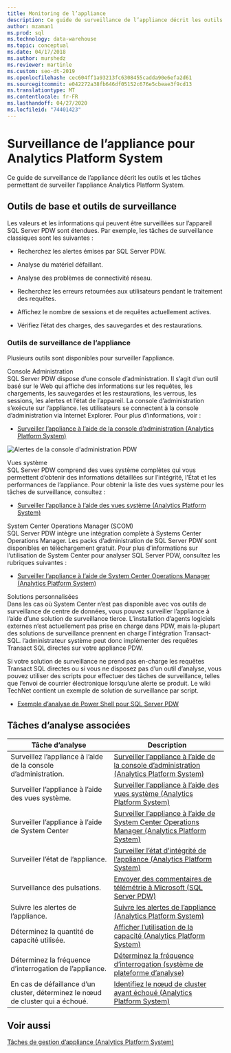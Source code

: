 ```yaml
---
title: Monitoring de l’appliance
description: Ce guide de surveillance de l’appliance décrit les outils et les tâches permettant de surveiller l’appliance Analytics Platform System.
author: mzaman1
ms.prod: sql
ms.technology: data-warehouse
ms.topic: conceptual
ms.date: 04/17/2018
ms.author: murshedz
ms.reviewer: martinle
ms.custom: seo-dt-2019
ms.openlocfilehash: cec604ff1a93213fc6308455cadda90e6efa2d61
ms.sourcegitcommit: e042272a38fb646df05152c676e5cbeae3f9cd13
ms.translationtype: MT
ms.contentlocale: fr-FR
ms.lasthandoff: 04/27/2020
ms.locfileid: "74401423"
---
```

# <a name="appliance-monitoring-for-analytics-platform-system"></a>Surveillance de l’appliance pour Analytics Platform System
Ce guide de surveillance de l’appliance décrit les outils et les tâches permettant de surveiller l’appliance Analytics Platform System.  
  
## <a name="monitoring-basics-and-tools"></a><a name="Basics"></a>Outils de base et outils de surveillance  
Les valeurs et les informations qui peuvent être surveillées sur l’appareil SQL Server PDW sont étendues. Par exemple, les tâches de surveillance classiques sont les suivantes :  
  
-   Recherchez les alertes émises par SQL Server PDW.  
  
-   Analyse du matériel défaillant.  
  
-   Analyse des problèmes de connectivité réseau.  
  
-   Recherchez les erreurs retournées aux utilisateurs pendant le traitement des requêtes.  
  
-   Affichez le nombre de sessions et de requêtes actuellement actives.  
  
-   Vérifiez l’état des charges, des sauvegardes et des restaurations.  
  
### <a name="appliance-monitoring-tools"></a>Outils de surveillance de l’appliance  
Plusieurs outils sont disponibles pour surveiller l’appliance.  
  
Console Administration  
SQL Server PDW dispose d’une console d’administration. Il s’agit d’un outil basé sur le Web qui affiche des informations sur les requêtes, les chargements, les sauvegardes et les restaurations, les verrous, les sessions, les alertes et l’état de l’appareil. La console d’administration s’exécute sur l’appliance. les utilisateurs se connectent à la console d’administration via Internet Explorer. Pour plus d’informations, voir :  
  
-   [Surveiller l’appliance à l’aide de la console d’administration &#40;Analytics Platform System&#41;](monitor-the-appliance-by-using-the-admin-console.md)  
  
![Alertes de la console d'administration PDW](./media/appliance-monitoring/SQL_Server_PDW_AdminConsol_Queries.png "SQL_Server_PDW_AdminConsol_Queries")  
  
Vues système  
SQL Server PDW comprend des vues système complètes qui vous permettent d’obtenir des informations détaillées sur l’intégrité, l’État et les performances de l’appliance. Pour obtenir la liste des vues système pour les tâches de surveillance, consultez :  
  
-   [Surveiller l’appliance à l’aide des vues système &#40;Analytics Platform System&#41;](monitor-the-appliance-by-using-system-views.md)  
  
System Center Operations Manager (SCOM)  
SQL Server PDW intègre une intégration complète à Systems Center Operations Manager. Les packs d’administration de SQL Server PDW sont disponibles en téléchargement gratuit. Pour plus d’informations sur l’utilisation de System Center pour analyser SQL Server PDW, consultez les rubriques suivantes :  
  
-   [Surveiller l’appliance à l’aide de System Center Operations Manager &#40;Analytics Platform System&#41;](monitor-the-appliance-by-using-system-center-operations-manager.md)  
  
Solutions personnalisées  
Dans les cas où System Center n’est pas disponible avec vos outils de surveillance de centre de données, vous pouvez surveiller l’appliance à l’aide d’une solution de surveillance tierce. L’installation d’agents logiciels externes n’est actuellement pas prise en charge dans PDW, mais la\-plupart des solutions de surveillance prennent en charge l’intégration Transact\-SQL. l’administrateur système peut donc implémenter des requêtes Transact SQL directes sur votre appliance PDW.  
  
Si votre solution de surveillance ne prend pas en\-charge les requêtes Transact SQL directes ou si vous ne disposez pas d’un outil d’analyse, vous pouvez utiliser des scripts pour effectuer des tâches de surveillance, telles que l’envoi de courrier électronique lorsqu’une alerte se produit.  Le wiki TechNet contient un exemple de solution de surveillance par script.  
  
-   [Exemple d’analyse de Power Shell pour SQL Server PDW](https://go.microsoft.com/fwlink/?LinkId=248020)  
   
## <a name="related-monitoring-tasks"></a><a name="Tasks"></a>Tâches d’analyse associées  
  
|Tâche d’analyse|Description|  
|-------------------|---------------|  
|Surveillez l’appliance à l’aide de la console d’administration.|[Surveiller l’appliance à l’aide de la console d’administration &#40;Analytics Platform System&#41;](monitor-the-appliance-by-using-the-admin-console.md)|  
|Surveiller l’appliance à l’aide des vues système.|[Surveiller l’appliance à l’aide des vues système &#40;Analytics Platform System&#41;](monitor-the-appliance-by-using-system-views.md)|  
|Surveiller l’appliance à l’aide de System Center|[Surveiller l’appliance à l’aide de System Center Operations Manager &#40;Analytics Platform System&#41;](monitor-the-appliance-by-using-system-center-operations-manager.md)|  
|Surveiller l’état de l’appliance.|[Surveiller l’état d’intégrité de l’appliance &#40;Analytics Platform System&#41;](monitor-appliance-health-state.md)|  
|Surveillance des pulsations.|[Envoyer des commentaires de télémétrie à Microsoft &#40;SQL Server PDW&#41;](send-telemetry-feedback-to-microsoft-sql-server-pdw.md)|  
|Suivre les alertes de l’appliance.|[Suivre les alertes de l’appliance &#40;Analytics Platform System&#41;](track-appliance-alerts.md)|  
|Déterminez la quantité de capacité utilisée.|[Afficher l’utilisation de la capacité &#40;Analytics Platform System&#41;](view-capacity-utilization.md)|  
|Déterminez la fréquence d’interrogation de l’appliance.|[Déterminez la fréquence d’interrogation &#40;système de plateforme d’analyse&#41;](determine-polling-frequency.md)|  
|En cas de défaillance d’un cluster, déterminez le nœud de cluster qui a échoué.|[Identifiez le nœud de cluster ayant échoué &#40;Analytics Platform System&#41;](determine-which-cluster-node-failed.md)|  


<!-- MISSING LINKS |Monitor loads.|[Monitor Loads &#40;SQL Server PDW&#41;](../sqlpdw/monitor-loads-sql-server-pdw.md)|  -->  
<!-- MISSING LINKS |Monitor backups and restores.|[Monitor Backups and Restores &#40;SQL Server PDW&#41;](../sqlpdw/monitor-backups-and-restores-sql-server-pdw.md)|  -->  
<!-- MISSING LINKS |Monitor the active queries.|[Monitoring Active Queries &#40;SQL Server PDW&#41;](../sqlpdw/monitoring-active-queries-sql-server-pdw.md)|  -->  
  
## <a name="see-also"></a>Voir aussi  
<!-- MISSING LINKS [Common Metadata Query Examples &#40;SQL Server PDW&#41;](../sqlpdw/common-metadata-query-examples-sql-server-pdw.md)  -->  
[Tâches de gestion d’appliance &#40;Analytics Platform System&#41;](appliance-management-tasks.md)  
  

